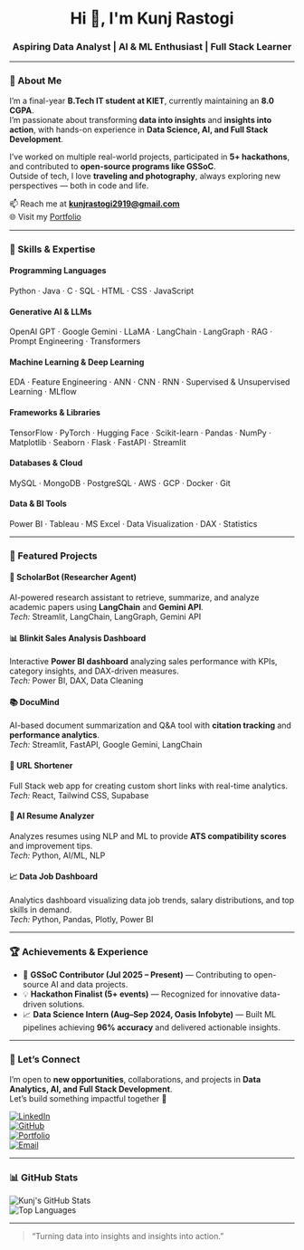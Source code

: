 <h1 align="center">Hi 👋, I'm Kunj Rastogi</h1>
<h3 align="center">Aspiring Data Analyst | AI & ML Enthusiast | Full Stack Learner</h3>

---

### 🌟 About Me  
I’m a final-year **B.Tech IT student at KIET**, currently maintaining an **8.0 CGPA**.  
I’m passionate about transforming **data into insights** and **insights into action**, with hands-on experience in **Data Science, AI, and Full Stack Development**.  

I’ve worked on multiple real-world projects, participated in **5+ hackathons**, and contributed to **open-source programs like GSSoC**.  
Outside of tech, I love **traveling and photography**, always exploring new perspectives — both in code and life.  

📫 Reach me at **kunjrastogi2919@gmail.com**  
🌐 Visit my [Portfolio](https://kunjportfolia.netlify.app/)  

---

### 🧰 Skills & Expertise  

#### **Programming Languages**  
Python · Java · C · SQL · HTML · CSS · JavaScript  

#### **Generative AI & LLMs**  
OpenAI GPT · Google Gemini · LLaMA · LangChain · LangGraph · RAG · Prompt Engineering · Transformers  

#### **Machine Learning & Deep Learning**  
EDA · Feature Engineering · ANN · CNN · RNN · Supervised & Unsupervised Learning · MLflow  

#### **Frameworks & Libraries**  
TensorFlow · PyTorch · Hugging Face · Scikit-learn · Pandas · NumPy · Matplotlib · Seaborn · Flask · FastAPI · Streamlit  

#### **Databases & Cloud**  
MySQL · MongoDB · PostgreSQL · AWS · GCP · Docker · Git  

#### **Data & BI Tools**  
Power BI · Tableau · MS Excel · Data Visualization · DAX · Statistics  

---

### 🚀 Featured Projects  

#### 🧠 **ScholarBot (Researcher Agent)**  
AI-powered research assistant to retrieve, summarize, and analyze academic papers using **LangChain** and **Gemini API**.  
*Tech:* Streamlit, LangChain, LangGraph, Gemini API  

#### 📊 **Blinkit Sales Analysis Dashboard**  
Interactive **Power BI dashboard** analyzing sales performance with KPIs, category insights, and DAX-driven measures.  
*Tech:* Power BI, DAX, Data Cleaning  

#### 📚 **DocuMind**  
AI-based document summarization and Q&A tool with **citation tracking** and **performance analytics**.  
*Tech:* Streamlit, FastAPI, Google Gemini, LangChain  

#### 🔗 **URL Shortener**  
Full Stack web app for creating custom short links with real-time analytics.  
*Tech:* React, Tailwind CSS, Supabase  

#### 🤖 **AI Resume Analyzer**  
Analyzes resumes using NLP and ML to provide **ATS compatibility scores** and improvement tips.  
*Tech:* Python, AI/ML, NLP  

#### 📈 **Data Job Dashboard**  
Analytics dashboard visualizing data job trends, salary distributions, and top skills in demand.  
*Tech:* Python, Pandas, Plotly, Power BI  

---

### 🏆 Achievements & Experience  
- 🧩 **GSSoC Contributor (Jul 2025 – Present)** — Contributing to open-source AI and data projects.  
- 💡 **Hackathon Finalist (5+ events)** — Recognized for innovative data-driven solutions.  
- 📈 **Data Science Intern (Aug–Sep 2024, Oasis Infobyte)** — Built ML pipelines achieving **96% accuracy** and delivered actionable insights.  

---

### 🤝 Let’s Connect  
I’m open to **new opportunities**, collaborations, and projects in **Data Analytics, AI, and Full Stack Development**.  
Let’s build something impactful together 🚀  

[![LinkedIn](https://img.shields.io/badge/LinkedIn-0A66C2?style=flat&logo=linkedin&logoColor=white)](https://linkedin.com/in/kunj-rastogi)  
[![GitHub](https://img.shields.io/badge/GitHub-171515?style=flat&logo=github&logoColor=white)](https://github.com/TechyKunj)  
[![Portfolio](https://img.shields.io/badge/Portfolio-000000?style=flat&logo=About.me&logoColor=white)](https://kunjportfolia.netlify.app/)  
[![Email](https://img.shields.io/badge/Email-D14836?style=flat&logo=gmail&logoColor=white)](mailto:kunjrastogi2919@gmail.com)  

---

### 📊 GitHub Stats  
![Kunj's GitHub Stats](https://github-readme-stats.vercel.app/api?username=kunjrastogi&show_icons=true&theme=default&hide_border=true&count_private=true)  
![Top Languages](https://github-readme-stats.vercel.app/api/top-langs/?username=kunjrastogi&layout=compact&theme=default&hide_border=true)

---

> “Turning data into insights and insights into action.”


